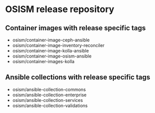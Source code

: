 # OSISM release repository

## Container images with release specific tags

* osism/container-image-ceph-ansible
* osism/container-image-inventory-reconciler
* osism/container-image-kolla-ansible
* osism/container-image-osism-ansible
* osism/container-images-kolla

## Ansible collections with release specific tags

* osism/ansible-collection-commons
* osism/ansible-collection-enterprise
* osism/ansible-collection-services
* osism/ansible-collection-validations
